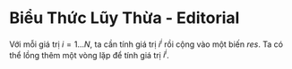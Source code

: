 # Biểu Thức Lũy Thừa - Editorial

Với mỗi giá trị $i = 1...N,$ ta cần tính giá trị $i^i$ rồi cộng vào một biến $res$. Ta có thể lồng thêm một vòng lặp để tính giá trị $i^i$.